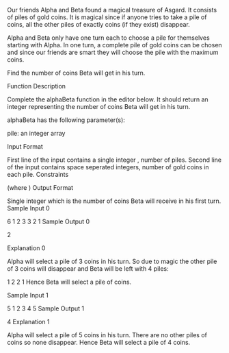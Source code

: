 Our friends Alpha and Beta found a magical treasure of Asgard. It consists of  piles of gold coins. It is magical since if anyone tries to take a pile of  coins, all the other piles of exactly  coins (if they exist) disappear.

Alpha and Beta only have one turn each to choose a pile for themselves starting with Alpha. In one turn, a complete pile of gold coins can be chosen and since our friends are smart they will choose the pile with the maximum coins.

Find the number of coins Beta will get in his turn.

Function Description

Complete the alphaBeta function in the editor below. It should return an integer representing the number of coins Beta will get in his turn.

alphaBeta has the following parameter(s):

pile: an integer array

Input Format

First line of the input contains a single integer , number of piles.
Second line of the input contains  space seperated integers, number of gold coins in each pile.
Constraints

 (where )
Output Format

Single integer which is the number of coins Beta will receive in his first turn.
Sample Input 0

6
1 2 3 3 2 1
Sample Output 0

2

Explanation 0

Alpha will select a pile of  3 coins in his turn. So due to magic the other pile of  3 coins will disappear and Beta will be left with 4 piles:

1 2 2 1
Hence Beta will select a pile of  coins.

Sample Input 1

5
1 2 3 4 5
Sample Output 1

4
Explanation 1

Alpha will select a pile of 5 coins in his turn. There are no other piles of  coins so none disappear. Hence Beta will select a pile of 4  coins.
